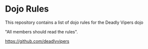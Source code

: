 Dojo Rules
==========

This repository contains a list of dojo rules for the Deadly Vipers dojo

"All members should read the rules".

https://github.com/deadlyvipers



